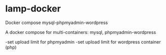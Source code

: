 # lamp-docker
Docker compose mysql-phpmyadmin-wordpress

A docker compose for multi-containers: mysql, phpmyadmin-wordpress

-set upload limit for phpmyadmin
-set upload limit for wordpress container (php)
